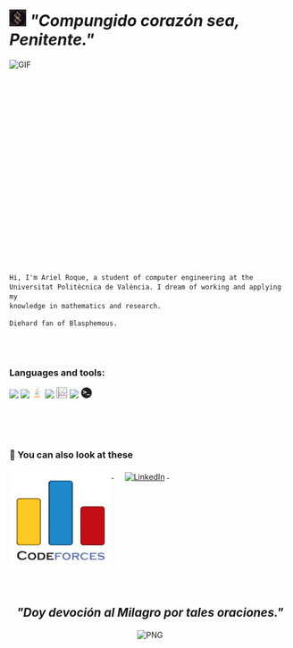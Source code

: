 <h1>

<img src="https://github.com/pvtoari/pvtoari/blob/599ac7aa0484e30e7ecb3f1afd94e1fa5ba82958/resources/milagro.png" width="30" length="10"/>
<i>"Compungido corazón sea, Penitente."</i>


 
 </h1>

<img align="right" width = 600px height=380px alt="GIF" src="https://github.com/pvtoari/pvtoari/blob/main/resources/blasphemous.gif?raw=true" />



<code>Hi, I'm Ariel Roque, a student of computer engineering at the Universitat Politècnica de València. I dream of working and applying my knowledge in mathematics and research.</code>

<code>Diehard fan of Blasphemous.</code>
<br>

<br><br>

<strong><h3>Languages and tools:</h3></strong>

<code><img height="20" src="https://raw.githubusercontent.com/bablubambal/All_logo_and_pictures/7c0ac2ceb9f9d24992ec393d11fa7337d2f92466/text%20editors/vscode.svg"></code>
<code><img height="20" src="https://miro.medium.com/v2/resize:fit:540/1*nNTk-j2uaKhxyj3GXsYNdg.png"></code>
<code><img height="20" src="https://raw.githubusercontent.com/github/explore/5b3600551e122a3277c2c5368af2ad5725ffa9a1/topics/java/java.png"></code>
<code><img height="20" src="https://user-images.githubusercontent.com/43886029/158700686-2b7f0d3d-2cfa-4ed0-9783-3b4b0d24469e.svg"></code>
<code><img height="20" src="https://github.com/hiroloquy/animate-gnuplot-icon/raw/master/icon_pngcairo.png"></code>
<code><img height="20" src="https://raw.githubusercontent.com/bablubambal/All_logo_and_pictures/1ac69ce5fbc389725f16f989fa53c62d6e1b4883/programming%20languages/python.svg"></code>
<code><img height="20" src="https://raw.githubusercontent.com/github/explore/80688e429a7d4ef2fca1e82350fe8e3517d3494d/topics/terminal/terminal.png"></code>



<br><br><br>

### 📢 You can also look at these
<p align="left">
  <a href="https://codeforces.com/profile/pvtoari">
    <img height=175px widht=175px src="https://github.com/pvtoari/pvtoari/blob/976f4cc5742a9bbbe06591b544ea1977995a6ba7/resources/codeforces.png" alt="CodeForces" style="vertical-align:top; margin:4px">
  </a>&nbsp;&nbsp;&nbsp;
  
  <a href="https://www.linkedin.com/in/arielroque/">
    <img height=175px width =175px src="https://raw.githubusercontent.com/gist/electricg/19b1bb4e8044dec8d1d3/raw/c6c274b3f0cbcf00b2f6ad4ff9ceae9d4fc26d30/linkedin.svg" alt="LinkedIn" style="vertical-align:top; margin:4px">
  </a>&nbsp;&nbsp;&nbsp;


  </a> &nbsp;&nbsp;&nbsp;
</p>

<!--
<details>

<summary>📈 My GitHub Stats</summary>

<p align="center"> <img src="https://github-readme-stats.vercel.app/api?username=pvtoari&show_icons=true&theme=gotham" alt="pvtoari" />

</details>

</br>

<a href="https://github.com/pvtoari/algunrepohabraaquialgundia" target="_blank">
  <img align="center" src="https://github-readme-stats.vercel.app/api/pin/?username=pvtoari&repo=null&theme=dracula" />
</a>
<a href="https://github.com/pvtoari/algunrepohabraaquialgundia" target="_blank">
 <img align="center" src="https://github-readme-stats.vercel.app/api/pin/?username=pvtoari&repo=null&theme=dracula" />
</a>

-->


<div align="center">

## _"Doy devoción al Milagro por tales oraciones."_

<img align="center" alt="PNG" src="https://cdn2.steamgriddb.com/icon_thumb/7ff17e7aa3064d218ef36ab0557414df.png" />

</div>
